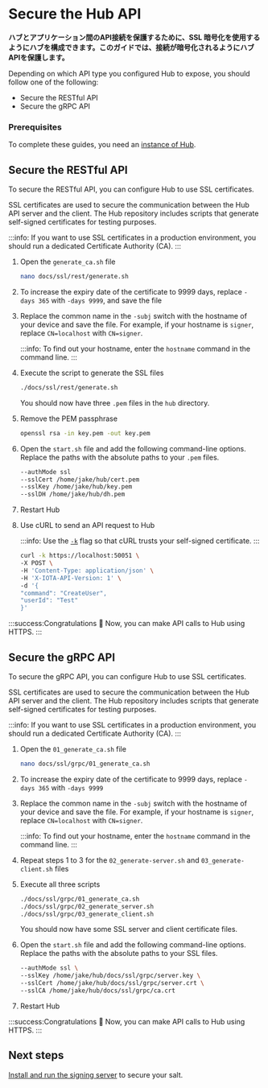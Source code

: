 # Secure the Hub API

**ハブとアプリケーション間のAPI接続を保護するために、SSL 暗号化を使用するようにハブを構成できます。このガイドでは、接続が暗号化されるようにハブAPIを保護します。**
<!-- **To secure the API connection between Hub and your application, you can configure Hub to use SSL encryption. In this guide, you'll secure the Hub API so that the connection is encrypted.** -->

Depending on which API type you configured Hub to expose, you should follow one of the following:

- Secure the RESTful API
- Secure the gRPC API

### Prerequisites

To complete these guides, you need an [instance of Hub](../how-to-guides/install-hub.md).

## Secure the RESTful API

To secure the RESTful API, you can configure Hub to use SSL certificates.

SSL certificates are used to secure the communication between the Hub API server and the client. The Hub repository includes scripts that generate self-signed certificates for testing purposes.

:::info:
If you want to use SSL certificates in a production environment, you should run a dedicated Certificate Authority (CA).
:::

1. Open the `generate_ca.sh` file

	```bash
	nano docs/ssl/rest/generate.sh
	```

2. To increase the expiry date of the certificate to 9999 days, replace `-days 365` with `-days 9999`, and save the file

3. Replace the common name in the `-subj` switch with the hostname of your device and save the file. For example, if your hostname is `signer`, replace `CN=localhost` with `CN=signer`.

    :::info:
    To find out your hostname, enter the `hostname` command in the command line.
    :::

4. Execute the script to generate the SSL files

    ```bash
    ./docs/ssl/rest/generate.sh
    ```

    You should now have three `.pem` files in the `hub` directory.

5. Remove the PEM passphrase

    ```bash
    openssl rsa -in key.pem -out key.pem
    ```

6. Open the `start.sh` file and add the following command-line options. Replace the paths with the absolute paths to your `.pem` files.

    ```bash
    --authMode ssl
    --sslCert /home/jake/hub/cert.pem
    --sslKey /home/jake/hub/key.pem
    --sslDH /home/jake/hub/dh.pem
    ```

7. Restart Hub

8. Use cURL to send an API request to Hub

    :::info:
    Use the [`-k`](https://curl.haxx.se/docs/manpage.html#-k) flag so that cURL trusts your self-signed certificate.
    :::

    ```bash
    curl -k https://localhost:50051 \
    -X POST \
    -H 'Content-Type: application/json' \
    -H 'X-IOTA-API-Version: 1' \
    -d '{
    "command": "CreateUser",
    "userId": "Test"
    }'
    ```

:::success:Congratulations :tada:
Now, you can make API calls to Hub using HTTPS.
:::

## Secure the gRPC API

To secure the gRPC API, you can configure Hub to use SSL certificates.

SSL certificates are used to secure the communication between the Hub API server and the client. The Hub repository includes scripts that generate self-signed certificates for testing purposes.

:::info:
If you want to use SSL certificates in a production environment, you should run a dedicated Certificate Authority (CA).
:::

1. Open the `01_generate_ca.sh` file

	```bash
	nano docs/ssl/grpc/01_generate_ca.sh
	```

2. To increase the expiry date of the certificate to 9999 days, replace `-days 365` with `-days 9999`

3. Replace the common name in the `-subj` switch with the hostname of your device and save the file. For example, if your hostname is `signer`, replace `CN=localhost` with `CN=signer`.

    :::info:
    To find out your hostname, enter the `hostname` command in the command line.
    :::

4. Repeat steps 1 to 3 for the `02_generate-server.sh` and `03_generate-client.sh` files

5. Execute all three scripts

	```bash
	./docs/ssl/grpc/01_generate_ca.sh
	./docs/ssl/grpc/02_generate_server.sh
	./docs/ssl/grpc/03_generate_client.sh
	```

    You should now have some SSL server and client certificate files.

6. Open the `start.sh` file and add the following command-line options. Replace the paths with the absolute paths to your SSL files.

    ```bash
    --authMode ssl \
	--sslKey /home/jake/hub/docs/ssl/grpc/server.key \
	--sslCert /home/jake/hub/docs/ssl/grpc/server.crt \
	--sslCA /home/jake/hub/docs/ssl/grpc/ca.crt
    ```

7. Restart Hub

:::success:Congratulations :tada:
Now, you can make API calls to Hub using HTTPS.
:::

## Next steps

[Install and run the signing server](../how-to-guides/install-the-signing-server.md) to secure your salt.
